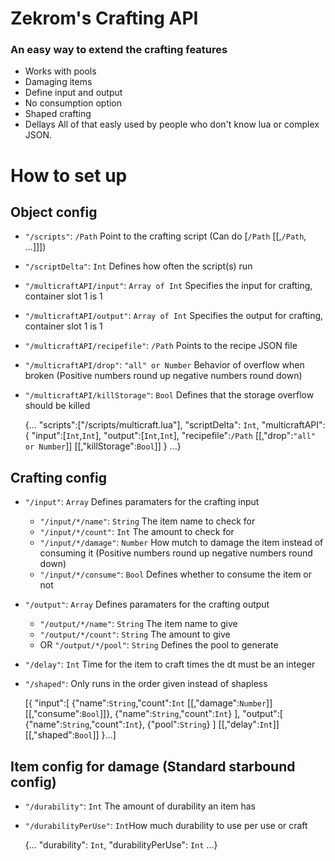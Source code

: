 # Zekrom's Crafting API
### An easy way to extend the crafting features
* Works with pools
* Damaging items
* Define input and output
* No consumption option
* Shaped crafting
* Dellays
All of that easly used by people who don't know lua or complex JSON.

# How to set up
## Object config
* `"/scripts"`: `/Path` Point to the crafting script (Can do [`/Path` [[,`/Path`, ...]]])
* `"/scriptDelta"`: `Int` Defines how often the script(s) run
* `"/multicraftAPI/input"`: `Array of Int` Specifies the input for crafting, container slot 1 is 1
* `"/multicraftAPI/output"`: `Array of Int` Specifies the output for crafting, container slot 1 is 1
* `"/multicraftAPI/recipefile"`: `/Path` Points to the recipe JSON file
* `"/multicraftAPI/drop"`: `"all" or Number` Behavior of overflow when broken (Positive numbers round up negative numbers round down)
* `"/multicraftAPI/killStorage"`: `Bool` Defines that the storage overflow should be killed

	{...
	"scripts":["/scripts/multicraft.lua"],
	"scriptDelta": `Int`,
	"multicraftAPI":{
		"input":[`Int`,`Int`],
		"output":[`Int`,`Int`],
		"recipefile":`/Path`
		[[,"drop":`"all" or Number`]]
		[[,"killStorage":`Bool`]]
	}
	...}


## Crafting config
* `"/input"`: `Array` Defines paramaters for the crafting input
	* `"/input/*/name"`: `String` The item name to check for
	* `"/input/*/count"`: `Int` The amount to check for
	* `"/input/*/damage"`: `Number` How mutch to damage the item instead of consuming it (Positive numbers round up negative numbers round down)
	* `"/input/*/consume"`: `Bool` Defines whether to consume the item or not
* `"/output"`:  `Array` Defines paramaters for the crafting output
	* `"/output/*/name"`: `String` The item name to give
	* `"/output/*/count"`: `String` The amount to give
	* OR `"/output/*/pool"`: `String` Defines the pool to generate
* `"/delay"`: `Int` Time for the item to craft times the dt must be an integer
* `"/shaped"`: Only runs in the order given instead of shapless

	[{
		"input":[
			{"name":`String`,"count":`Int` [[,"damage":`Number`]] [[,"consume":`Bool`]]},
			{"name":`String`,"count":`Int`}
		],
		"output":[
			{"name":`String`,"count":`Int`},
			{"pool":`String`}
		]
		[[,"delay":`Int`]]
		[[,"shaped":`Bool`]]
	}...]

## Item config for damage (Standard starbound config)

* `"/durability"`: `Int` The amount of durability an item has
* `"/durabilityPerUse"`: `Int`How much durability to use per use or craft

	{...
		"durability": `Int`,
		"durabilityPerUse": `Int`
	...}